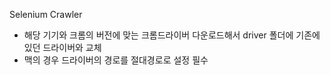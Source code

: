 Selenium Crawler
 - 해당 기기와 크롬의 버전에 맞는 크롬드라이버 다운로드해서 driver 폴더에 기존에 있던 드라이버와 교체
 - 맥의 경우 드라이버의 경로를 절대경로로 설정 필수